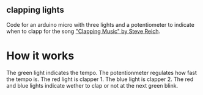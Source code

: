 ## clapping lights

Code for an arduino micro with three lights and a potentiometer to indicate when to clapp for the song ["Clapping Music" by Steve Reich](https://en.wikipedia.org/wiki/Clapping_Music).

# How it works
The green light indicates the tempo.
The potentionmeter regulates how fast the tempo is.
The red light is clapper 1.
The blue light is clapper 2.
The red and blue lights indicate wether to clap or not at the next green blink.
